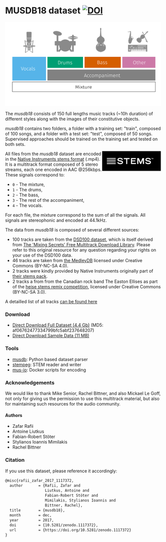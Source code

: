 # MUSDB18 dataset [![DOI](https://zenodo.org/badge/DOI/10.5281/zenodo.1117372.svg)](https://doi.org/10.5281/zenodo.1117372)

<img src="imgs/musheader.svg" alt="Drawing"/>

The _musdb18_ consists of 150 full lengths music tracks (~10h duration) of different styles along with the images of their constitutive objects.

_musdb18_ contains two folders, a folder with a training set: "train", composed of 100 songs, and a folder with a test set: "test", composed of 50 songs. Supervised approaches should be trained on the training set and tested on both sets.

<img src="imgs/stems.png" align="right" width="190px">

All files from the _musdb18_ dataset are encoded in the [Native Instruments stems format](http://www.stems-music.com/) (.mp4). It is a multitrack format composed of 5 stereo streams, each one encoded in AAC @256kbps. These signals correspond to:

- `0` - The mixture,
- `1` - The drums,
- `2` - The bass,
- `3` - The rest of the accompaniment,
- `4` - The vocals.

For each file, the mixture correspond to the sum of all the signals. All signals are stereophonic and encoded at 44.1kHz.

The data from _musdb18_ is composed of several different sources:
* 100 tracks are taken from the [DSD100 dataset](http://sisec17.audiolabs-erlangen.de/#/dataset), which is itself derived from [The 'Mixing Secrets' Free Multitrack Download Library](www.cambridge-mt.com/ms-mtk.htm). Please refer to this original resource for any question regarding your rights on your use of the DSD100 data.
* 46 tracks are taken from [the MedleyDB](http://medleydb.weebly.com) licensed under Creative Commons (BY-NC-SA 4.0).
* 2 tracks were kindly provided by Native Instruments originally part of [their stems pack](https://www.native-instruments.com/en/specials/stems-for-all/free-stems-tracks/).
* 2 tracks a from from the Canadian rock band The Easton Ellises as part of the [heise stems remix competition](https://www.heise.de/ct/artikel/c-t-Remix-Wettbewerb-The-Easton-Ellises-2542427.html#englisch), licensed under Creative Commons (BY-NC-SA 3.0).

A detailled list of all tracks [can be found here](https://github.com/sigsep/sigsep.github.io/blob/master/data/tracklist.csv)

### Download

* [Direct Download Full Dataset (4.4 Gb)](https://www.dropbox.com/s/yxa5hbgunbbje4l/musdb18.zip?dl=1) (MD5: af06762477334799bfc5abf237648207)
* [Direct Download Sample Data (11 MB)](https://www.dropbox.com/s/aihhp0fkboefxy3/mus-sample.zip?dl=1)

### Tools

* [musdb](https://github.com/sigsep/sigsep-mus-db): Python based dataset parser
* [stempeg](https://github.com/faroit/stempeg): STEM reader and writer
* [mus-io](https://github.com/sigsep/sigsep-mus-io): Docker scripts for encoding

### Acknowledgements

We would like to thank Mike Senior, Rachel Bittner, and also Mickael Le Goff, not only for giving us the permission to use this multitrack material, but also for maintaining such resources for the audio community.

#### Authors

- Zafar Rafii
- Antoine Liutkus
- Fabian-Robert Stöter
- Stylianos Ioannis Mimilakis
- Rachel Bittner

### Citation

If you use this dataset, please reference it accordingly:

```
@misc{rafii_zafar_2017_1117372,
  author       = {Rafii, Zafar and
                  Liutkus, Antoine and
                  Fabian-Robert Stöter and
                  Mimilakis, Stylianos Ioannis and
                  Bittner, Rachel},
  title        = {musdb18},
  month        = dec,
  year         = 2017,
  doi          = {10.5281/zenodo.1117372},
  url          = {https://doi.org/10.5281/zenodo.1117372}
}
```
